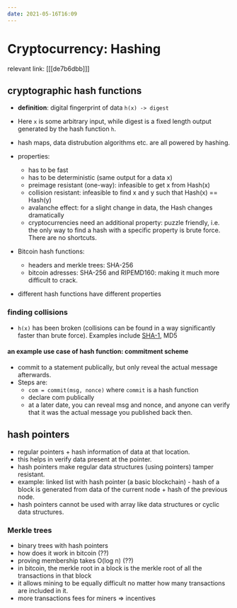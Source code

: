 ```yaml
---
date: 2021-05-16T16:09
---
```


# Cryptocurrency: Hashing

relevant link: [[[de7b6dbb]]]


## cryptographic hash functions
- **definition**: digital fingerprint of data
`h(x) -> digest`  
- Here `x` is some arbitrary input, while digest is a fixed length output generated by the hash function `h`.
- hash maps, data distrubution algorithms etc. are all powered by hashing.

- properties:
  - has to be fast
  - has to be deterministic (same output for a data x)
  - preimage resistant (one-way): infeasible to get x from Hash(x)
  - collision resistant: infeasible to find x and y such that Hash(x) == Hash(y)
  - avalanche effect: for a slight change in data, the Hash changes dramatically
  - cryptocurrencies need an additional property: puzzle friendly, i.e. the only way to find a hash with a specific property is brute force. There are no shortcuts.
- Bitcoin hash functions:
  - headers and merkle trees: SHA-256
  - bitcoin adresses: SHA-256 and RIPEMD160: making it much more difficult to crack.
  
- different hash functions have different properties



### finding collisions
- `h(x)` has been broken (collisions can be found in a way significantly faster than brute force). Examples include [SHA-1](https://shattered.io/), MD5



#### an example use case of hash function: commitment scheme
- commit to a statement publically, but only reveal the actual message afterwards.
- Steps are:
  - `com = commit(msg, nonce)` where `commit` is a hash function
  - declare com publically
  - at a later date, you can reveal msg and nonce, and anyone can verify that it was the actual message you published back then.



## hash pointers
- regular pointers + hash information of data at that location.
- this helps in verify data present at the pointer.
- hash pointers make regular data structures (using pointers) tamper resistant.
- example: linked list with hash pointer (a basic blockchain) - hash of a block is generated from data of the current node + hash of the previous node.
- hash pointers cannot be used with array like data structures or cyclic data structures.

### Merkle trees
- binary trees with hash pointers
- how does it work in bitcoin (??)
- proving membership takes O(log n) (??)
- in bitcoin, the merkle root in a block is the merkle root of all the transactions in that block
- it allows mining to be equally difficult no matter how many transactions are included in it.
- more transactions fees for miners => incentives


